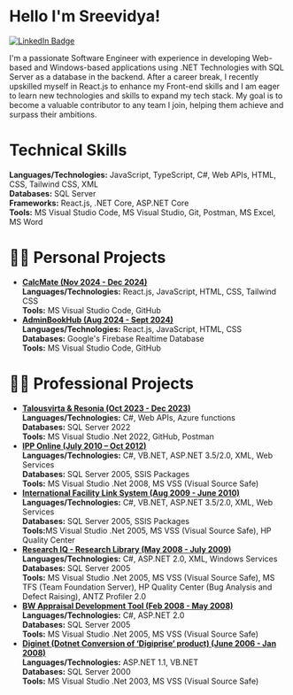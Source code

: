 # Hello I'm Sreevidya!
 <a href="https://www.linkedin.com/in/sreevidya-chiluveru-10b8162ab/">
    <img src="https://img.shields.io/badge/LinkedIn-blue?style=for-the-badge&logo=linkedin&logoColor=white" alt="LinkedIn Badge"/>
  </a>

I'm a passionate Software Engineer with experience in developing Web-based and Windows-based applications using .NET Technologies with SQL Server as a database in the backend. After a career break, I recently upskilled myself in React.js to enhance my Front-end skills and I am eager to learn new technologies and skills to expand my tech stack. My goal is to become a valuable contributor to any team I join, helping them achieve and surpass their ambitions.

<h1>Technical Skills</h1>
 <b>Languages/Technologies:</b> JavaScript, TypeScript, C#, Web APIs, HTML, CSS, Tailwind CSS, XML <br/>
 <b>Databases:</b> SQL Server <br/>
 <b>Frameworks:</b> React.js, .NET Core, ASP.NET Core </br>
 <b>Tools:</b> MS Visual Studio Code, MS Visual Studio, Git, Postman, MS Excel, MS Word

<h1>👨‍💻 Personal Projects</h1>

- <a href="https://github.com/SreevidyaChGitHub/CalcMate"><b>CalcMate (Nov 2024 - Dec 2024)</b></a><br/>
      <b>Languages/Technologies:</b> React.js, JavaScript, HTML, CSS, Tailwind CSS<br/>
      <b>Tools:</b> MS Visual Studio Code, GitHub
- <a href="https://github.com/SreevidyaChGitHub/AdminBookHub"><b>AdminBookHub (Aug 2024 - Sept 2024)</b></a><br/>
      <b>Languages/Technologies:</b> React.js, JavaScript, HTML, CSS<br/>
      <b>Databases:</b> Google's Firebase Realtime Database <br/>
      <b>Tools:</b> MS Visual Studio Code, GitHub

<h1>👨‍💻 Professional Projects</h1> 

- <a href="https://github.com/SreevidyaChGitHub/ProProjects/tree/main/Talousvirta-Resonia"><b>Talousvirta & Resonia (Oct 2023 - Dec 2023)</b></a><br/>
      <b>Languages/Technologies:</b> C#, Web APIs, Azure functions<br/>
      <b> Databases:</b> SQL Server 2022<br/>
      <b>Tools:</b> MS Visual Studio .Net 2022, GitHub, Postman
- <a href="https://github.com/SreevidyaChGitHub/ProProjects/tree/main/IPP-Online"><b>IPP Online (July 2010 – Oct 2012) </b></a><br/>
      <b>Languages/Technologies:</b>  C#, VB.NET, ASP.NET 3.5/2.0, XML, Web Services<br/>
      <b> Databases:</b> SQL Server 2005, SSIS Packages<br/>
      <b>Tools:</b> MS Visual Studio .Net 2008, MS VSS (Visual Source Safe)
- <a href="https://github.com/SreevidyaChGitHub/ProProjects/tree/main/InternationalFLS"><b>International Facility Link System (Aug 2009 - June 2010) </b></a><br/>
      <b>Languages/Technologies:</b>  C#, VB.NET, ASP.NET 3.5/2.0, XML, Web Services<br/>
      <b> Databases:</b> SQL Server 2005, SSIS Packages<br/>
      <b>Tools:</b>MS Visual Studio .Net 2005, MS VSS (Visual Source Safe), HP Quality Center
- <a href="https://github.com/SreevidyaChGitHub/ProProjects/tree/main/Research-Library"><b>Research IQ - Research Library (May 2008 - July 2009)</b></a><br/>
<b>Languages/Technologies:</b>  C#, ASP.NET 2.0, XML, Windows Services<br/>
      <b> Databases:</b> SQL Server 2005<br/>
      <b>Tools:</b> MS Visual Studio .Net 2005, MS VSS (Visual Source Safe), MS TFS (Team 
 Foundation Server), HP Quality Center (Bug Analysis and Defect Raising),
ANTZ Profiler 2.0
- <a href="https://github.com/SreevidyaChGitHub/ProProjects/tree/main/BWAppraisalTool"><b>BW Appraisal Development Tool (Feb 2008 - May 2008)</b></a><br/>
<b>Languages/Technologies:</b>  C#, ASP.NET 2.0<br/>
      <b> Databases:</b> SQL Server 2005<br/>
      <b>Tools:</b> MS Visual Studio .Net 2005, MS VSS (Visual Source Safe)
- <a href="https://github.com/SreevidyaChGitHub/ProProjects/tree/main/Diginet"><b>Diginet (Dotnet Conversion of ‘Digiprise’ product) (June 2006 - Jan 2008)</b></a><br/>
<b>Languages/Technologies:</b>  ASP.NET 1.1, VB.NET<br/>
      <b> Databases:</b> SQL Server 2000<br/>
      <b>Tools:</b> MS Visual Studio .Net 2003, MS VSS (Visual Source Safe)


<!--
**SreevidyaChGitHub/SreevidyaChGitHub** is a ✨ _special_ ✨ repository because its `README.md` (this file) appears on your GitHub profile.

Here are some ideas to get you started:

- 🔭 I’m currently working on ...
- 🌱 I’m currently learning ...
- 👯 I’m looking to collaborate on ...
- 🤔 I’m looking for help with ...
- 💬 Ask me about ...
- 📫 How to reach me: ...
- 😄 Pronouns: ...
- ⚡ Fun fact: ...
-->
